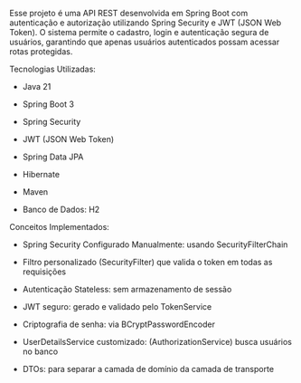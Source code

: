 Esse projeto é uma API REST desenvolvida em Spring Boot com autenticação e autorização utilizando Spring Security e JWT (JSON Web Token).
O sistema permite o cadastro, login e autenticação segura de usuários, garantindo que apenas usuários autenticados possam acessar rotas protegidas. 


Tecnologias Utilizadas:

- Java 21

- Spring Boot 3

- Spring Security

- JWT (JSON Web Token)

- Spring Data JPA

- Hibernate

- Maven

- Banco de Dados: H2


Conceitos Implementados:

- Spring Security Configurado Manualmente: usando SecurityFilterChain

- Filtro personalizado (SecurityFilter) que valida o token em todas as requisições

- Autenticação Stateless: sem armazenamento de sessão

- JWT seguro: gerado e validado pelo TokenService

- Criptografia de senha: via BCryptPasswordEncoder

- UserDetailsService customizado: (AuthorizationService) busca usuários no banco

- DTOs: para separar a camada de domínio da camada de transporte


